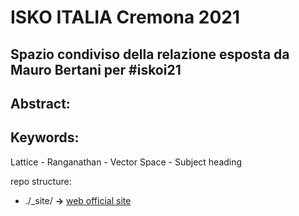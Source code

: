 # ISKO ITALIA Cremona 2021
## Spazio condiviso della relazione esposta da Mauro Bertani per #iskoi21

## Abstract: 

## Keywords:
Lattice - Ranganathan - Vector Space - Subject heading

repo structure:
 * ./_site/ **->** [web official site](https://bertanimauro.github.io/ISKOI21/)
 
